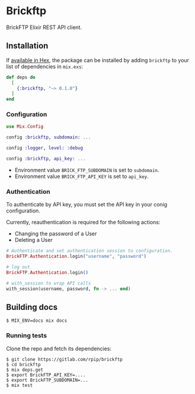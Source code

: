 # Brickftp

BrickFTP Elixir REST API client.

## Installation

If [available in Hex](https://hex.pm/docs/publish), the package can be installed
by adding `brickftp` to your list of dependencies in `mix.exs`:

```elixir
def deps do
  [
    {:brickftp, "~> 0.1.0"}
  ]
end
```

### Configuration

```elixir
use Mix.Config

config :brickftp, subdomain: ...

config :logger, level: :debug

config :brickftp, api_key: ...
```

- Environment value `BRICK_FTP_SUBDOMAIN` is set to `subdomain`.
- Environment value `BRICK_FTP_API_KEY` is set to `api_key`.

### Authentication

To authenticate by API key, you must set the API key in your conig configuration.

Currently, reauthentication is required for the following actions:

* Changing the password of a User
* Deleting a User

```elixir
# Authenticate and set authentication session to configuration.
BrickFTP.Authentication.login("username", "password")

# log out
BrickFTP.Authentication.login()

# with_session to wrap API calls
with_session(username, password, fn -> ... end)
```

## Building docs

```
$ MIX_ENV=docs mix docs
```

### Running tests

Clone the repo and fetch its dependencies:

```
$ git clone https://gitlab.com/rpip/brickftp
$ cd brickftp
$ mix deps.get
$ export BrickFTP_API_KEY=....
$ export BrickFTP_SUBDOMAIN=...
$ mix test
```
